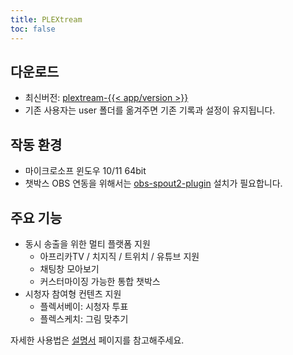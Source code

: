 ```yaml
---
title: PLEXtream
toc: false
---
```


## 다운로드

* 최신버전: [plextream-{{< app/version >}}]({{<app/link>}})
* 기존 사용자는 user 폴더를 옮겨주면 기존 기록과 설정이 유지됩니다.

## 작동 환경

* 마이크로소프 윈도우 10/11 64bit
* 챗박스 OBS 연동을 위해서는 [obs-spout2-plugin](https://github.com/Off-World-Live/obs-spout2-plugin/releases) 설치가 필요합니다.

## 주요 기능

* 동시 송출을 위한 멀티 플랫폼 지원
    - 아프리카TV / 치지직 / 트위치 / 유튜브 지원
    - 채팅창 모아보기
    - 커스터마이징 가능한 통합 챗박스
* 시청자 참여형 컨텐츠 지원
    - 플렉서베이: 시청자 투표
    - 플렉스케치: 그림 맞추기

자세한 사용법은 [설명서](/docs) 페이지를 참고해주세요.
